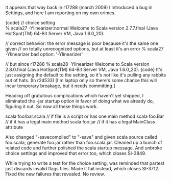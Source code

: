It appears that way back in r17288 (march 2009) I introduced a bug in Settings, and here I am reporting on my own crimes.

{code}
// choice setting  
% scala27 -Ylinearizer:normal
Welcome to Scala version 2.7.7.final (Java HotSpot(TM) 64-Bit Server VM, Java 1.6.0_20).

// correct behavior: the error message is poor because it's the same one given
// on totally unrecognized options, but at least it's an error
% scala27 -Ylinearizer
bad option: '-Ylinearizer'

// but since r17288
% scala28 -Ylinearizer
Welcome to Scala version 2.8.0.final (Java HotSpot(TM) 64-Bit Server VM, Java 1.6.0_20).
{code}
It's just assigning the default to the setting, so it's not like it's pulling any rabbits out of hats.
(In r24533) [I'm laptop only so there's some chance this will incur temporary
breakage, but it needs committing.]

Heading off gratuitous complications which haven't yet shipped, I
eliminated the -jar startup option in favor of doing what we already do,
figuring it out.  So now all these things work.

  scala foo/bar.scala // if file is a script or has one main method
  scala foo.Bar       // if it has a legal main method
  scala foo.jar       // if it has a legal MainClass attribute

Also changed "-savecompiled" to "-save" and given scala source
called foo.scala, generate foo.jar rather than foo.scala.jar.
Cleaned up a bunch of related code and further polished the
scala startup message.  And unbroke choice settings and improved
that error too, which closes SI-3849.

While trying to write a test for the choice setting, was reminded
that partest just discards invalid flags files.  Made it fail instead,
which closes SI-3712.  Fixed the new failures that revealed.  No review.
